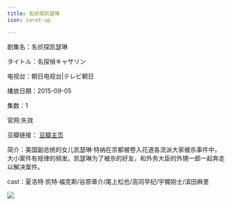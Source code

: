 ```yaml
---
title: 名侦探凯瑟琳
icon: caret-up

---
```


剧集名：名侦探凯瑟琳

タイトル：名探偵キャサリン

电视台：朝日电视台|テレビ朝日

播放日期：2015-09-05

集数：1

官网:失效

豆瓣链接： [豆瓣主页](https://movie.douban.com/subject/26579346/)


简介：美国副总统的女儿凯瑟琳·特纳在京都被卷入花道各流派大家被杀事件中，大小案件有规律的频发。凯瑟琳为了被杀的好友，和外务大臣的外甥一郎一起奔走以解决案件。 ​​​

cast：夏洛特·凯特·福克斯/谷原章介/尾上松也/高冈早纪/宇梶刚士/滨田麻里

![](https://listpic.tsgsanjiao.com/sp/2015/2015mztksl.jpg)
